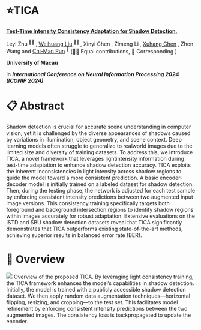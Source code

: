 # :star:TICA

<b><a href='https://arxiv.org/pdf/2410.07695'>Test-Time Intensity Consistency Adaptation for Shadow Detection.</a> </b>
<div>
<span class="author-block">
Leyi Zhu</a><sup> 👨‍💻‍ </sup>
</span>,
  <span class="author-block">
    <a href='https://github.com/NiFangBaAGe'> Weihuang Liu</a><sup>‍ 👨‍💻‍ </sup>
  </span>,
    <span class="author-block">
   Xinyi Chen</a><sup>‍ </sup>
  </span>,
    <span class="author-block">
      Zimeng Li</a><sup>‍ </sup>
  </span>,
    <span class="author-block">
      <a href='https://cxh.netlify.app/'> Xuhang Chen</a><sup>‍ </sup>
  </span>,
  <span class="author-block">
   Zhen Wang</a><sup> 
  </span> and
  <span class="author-block">
  <a href="https://cmpun.github.io/" >Chi-Man Pun</a><sup> 📮</sup>
</span>
  (👨‍💻‍ Equal contributions, 📮 Corresponding )
</div>

<b>University of Macau</b>

In <b>_International Conference on Neural Information Processing 2024 (ICONIP 2024)_</b>


# 📋 Abstract
Shadow detection is crucial for accurate scene understanding in computer vision, yet it is challenged by the diverse appearances of shadows caused by variations in illumination, object geometry, and scene context. Deep learning models often struggle to generalize to realworld images due to the limited size and diversity of training datasets. To address this, we introduce TICA, a novel framework that leverages lightintensity information during test-time adaptation to enhance shadow detection accuracy. TICA exploits the inherent inconsistencies in light intensity across shadow regions to guide the model toward a more consistent prediction. A basic encoder-decoder model is initially trained on a labeled dataset for shadow detection. Then, during the testing phase, the network is adjusted for each test sample by enforcing consistent intensity predictions between two augmented input image versions. This consistency training specifically targets both foreground and background intersection regions to identify shadow regions within images accurately for robust adaptation. Extensive evaluations on the ISTD and SBU shadow detection datasets reveal that TICA significantly demonstrates that TICA outperforms existing state-of-the-art methods, achieving superior results in balanced error rate (BER).

# 🔮 Overview 
<img src="./teaser/verview_1.png"/>
</b>Overview of the proposed TICA.</b> By leveraging light consistency training, the TICA framework enhances the model’s capabilities in shadow detection. Initially, the model is trained with a publicly accessible shadow detection dataset. We then apply random data augmentation techniques—horizontal flipping, resizing, and cropping—to the test set. This facilitates model refinement by enforcing consistent intensity predictions between the two augmented images. The consistency loss is backpropagated to update the encoder.

